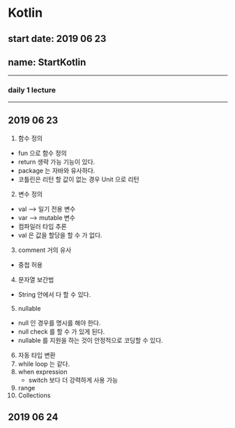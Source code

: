 # Kotlin
 
## start date: 2019 06 23
## name: StartKotlin
- - - 
### daily 1 lecture 

- - - 
## 2019 06 23

1. 함수 정의
- fun 으로 함수 정의
- return 생략 가능 기능이 있다.
- package 는 자바와 유사하다.
- 코틀린은 리턴 할 값이 없는 경우  Unit 으로 리턴

2. 변수 정의
- val --> 일기 전용 변수
- var --> mutable 변수
- 컴파일러 타입 추론
- val 은 값을 할당을 할 수 가 없다.

3. comment 거의 유사
- 중첩 허용

4. 문자열 보간법
- String 안에서 다 할 수 있다.

5. nullable
- null 인 경우를 명시를 해야 한다.
- null check 를 할 수 가 있게 된다.
- nullable 를 지원을 하는 것이 안정적으로 코딩할 수 있다.

6. 자동 타입 변환
7. while loop 는 같다.
8. when expression 
    - switch 보다 더 강력하게 사용 가능
9. range
10. Collections 

## 2019 06 24







 